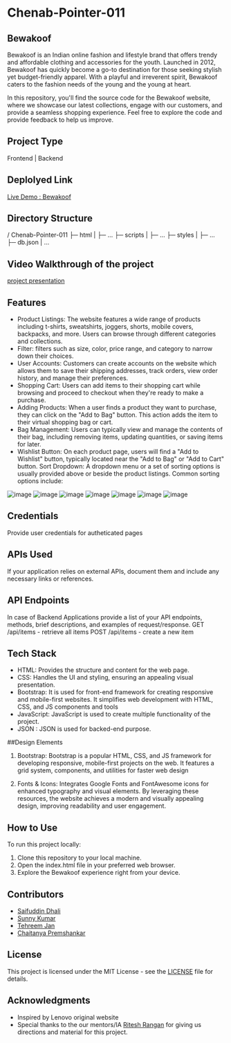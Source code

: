 # Chenab-Pointer-011

## Bewakoof
Bewakoof is an Indian online fashion and lifestyle brand that offers trendy and affordable clothing and accessories for the youth. Launched in 2012, Bewakoof has quickly become a go-to destination for those seeking stylish yet budget-friendly apparel. With a playful and irreverent spirit, Bewakoof caters to the fashion needs of the young and the young at heart.

In this repository, you'll find the source code for the Bewakoof website, where we showcase our latest collections, engage with our customers, and provide a seamless shopping experience. Feel free to explore the code and provide feedback to help us improve.

## Project Type
Frontend | Backend

## Deplolyed Link
<a href="">Live Demo : Bewakoof</a>

## Directory Structure
/ Chenab-Pointer-011
├─ html
|  ├─ ...
├─  scripts
|  ├─ ...
├─  styles
|  ├─ ...
├─ db.json
|
...
## Video Walkthrough of the project
<a href="https://www.youtube.com/watch?v=2N29GB4qw9">project presentation</a>

## Features

- Product Listings: The website features a wide range of products including t-shirts, sweatshirts, joggers, shorts, mobile covers, backpacks, and more. Users can browse through different categories and collections.
- Filter: filters such as size, color, price range, and category to narrow down their choices.
- User Accounts: Customers can create accounts on the website which allows them to save their shipping addresses, track orders, view order history, and manage their preferences.
- Shopping Cart: Users can add items to their shopping cart while browsing and proceed to checkout when they're ready to make a purchase.
- Adding Products: When a user finds a product they want to purchase, they can click on the "Add to Bag" button. This action adds the item to their virtual shopping bag or cart.
- Bag Management: Users can typically view and manage the contents of their bag, including removing items, updating quantities, or saving items for later.
- Wishlist Button: On each product page, users will find a "Add to Wishlist" button, typically located near the "Add to Bag" or "Add to Cart" button.
Sort Dropdown: A dropdown menu or a set of sorting options is usually provided above or beside the product listings. Common sorting options include:


![image](https://github.com/saif520/Chenab-Pointer-011/assets/62957608/2567431c-253a-4e08-a268-886b648649b0)
![image](https://github.com/saif520/Chenab-Pointer-011/assets/62957608/3776604c-83c6-49ba-8811-15f2854b10fc)
![image](https://github.com/saif520/Chenab-Pointer-011/assets/62957608/3440cbcd-d3d1-437c-89bc-531d41f067f8)
![image](https://github.com/saif520/Chenab-Pointer-011/assets/62957608/c62a96dd-2cf0-411a-8c2e-01a76a18b0e2)
![image](https://github.com/saif520/Chenab-Pointer-011/assets/62957608/d24e5cd5-8c94-434b-8f05-c996775c8122)
![image](https://github.com/saif520/Chenab-Pointer-011/assets/62957608/4a7a6090-766f-435b-ac23-109668f56de7)
![image](https://github.com/saif520/Chenab-Pointer-011/assets/62957608/696dd0ae-3adb-47f7-9a58-56156bbabb7b)


## Credentials
Provide user credentials for autheticated pages

## APIs Used
If your application relies on external APIs, document them and include any necessary links or references.

## API Endpoints
In case of Backend Applications provide a list of your API endpoints, methods, brief descriptions, and examples of request/response.
GET /api/items - retrieve all items
POST /api/items - create a new item


## Tech Stack

  - HTML: Provides the structure and content for the web page.
  - CSS: Handles the UI and styling, ensuring an appealing visual presentation.
  - Bootstrap: It is used for front-end framework for creating responsive and mobile-first websites. It simplifies web development with HTML, CSS, and JS components and tools
  - JavaScript: JavaScript is used to create multiple functionality of the project.
  - JSON : JSON is used for backed-end purpose.

 ##Design Elements

   1. Bootstrap: Bootstrap is a popular HTML, CSS, and JS framework for developing responsive, mobile-first projects on the web. It features a grid system, components, and utilities for faster web design

  2. Fonts & Icons: Integrates Google Fonts and FontAwesome icons for enhanced typography and visual elements. By leveraging these resources, the website achieves a modern and visually appealing design, improving readability and user engagement.

## How to Use

To run this project locally:

  1. Clone this repository to your local machine.
  2. Open the index.html file in your preferred web browser.
  3. Explore the Bewakoof experience right from your device.

## Contributors

  - <a href="https://github.com/saif520">Saifuddin Dhali</a>
  - <a href="https://github.com/aniyant">Sunny Kumar</a>
  - <a href="https://github.com/mohammadtehreem">Tehreem Jan</a>
  - <a href="https://github.com/Chaitanya-05">Chaitanya Premshankar</a>

## License

  This project is licensed under the MIT License - see the <a href="#">LICENSE</a> file for details.

## Acknowledgments

  - Inspired by Lenovo original website
  - Special thanks to the our mentors/IA <a href="#">Ritesh Rangan</a> for giving us directions and material for this project.
